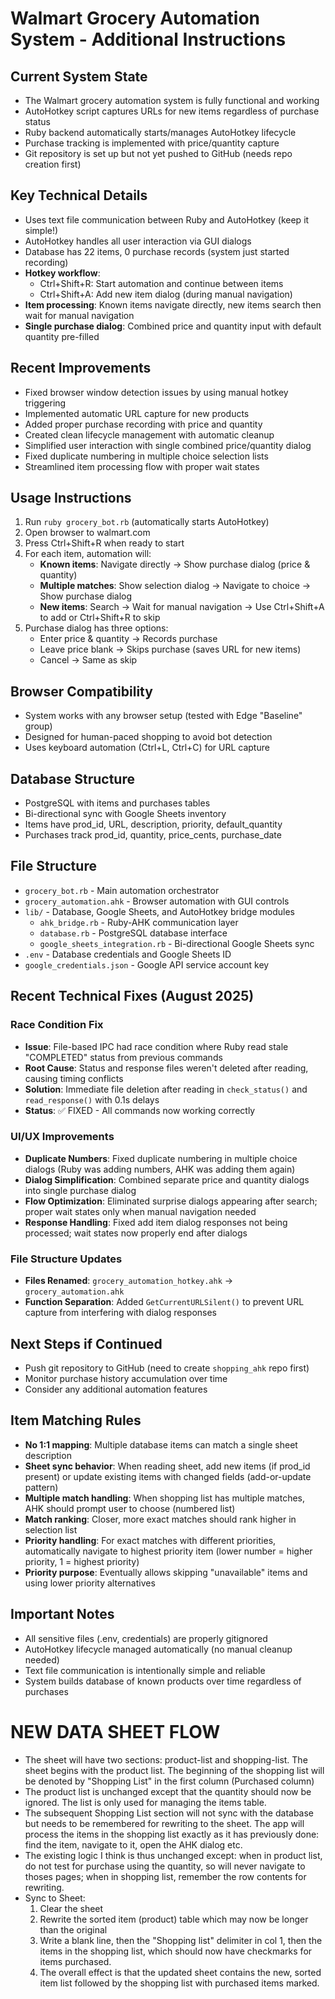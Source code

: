# Walmart Grocery Automation System - Additional Instructions

## Current System State
- The Walmart grocery automation system is fully functional and working
- AutoHotkey script captures URLs for new items regardless of purchase status
- Ruby backend automatically starts/manages AutoHotkey lifecycle 
- Purchase tracking is implemented with price/quantity capture
- Git repository is set up but not yet pushed to GitHub (needs repo creation first)

## Key Technical Details
- Uses text file communication between Ruby and AutoHotkey (keep it simple!)
- AutoHotkey handles all user interaction via GUI dialogs
- Database has 22 items, 0 purchase records (system just started recording)
- **Hotkey workflow**: 
  - Ctrl+Shift+R: Start automation and continue between items
  - Ctrl+Shift+A: Add new item dialog (during manual navigation)
- **Item processing**: Known items navigate directly, new items search then wait for manual navigation
- **Single purchase dialog**: Combined price and quantity input with default quantity pre-filled

## Recent Improvements
- Fixed browser window detection issues by using manual hotkey triggering
- Implemented automatic URL capture for new products
- Added proper purchase recording with price and quantity
- Created clean lifecycle management with automatic cleanup
- Simplified user interaction with single combined price/quantity dialog
- Fixed duplicate numbering in multiple choice selection lists
- Streamlined item processing flow with proper wait states

## Usage Instructions
1. Run `ruby grocery_bot.rb` (automatically starts AutoHotkey)
2. Open browser to walmart.com
3. Press Ctrl+Shift+R when ready to start
4. For each item, automation will:
   - **Known items**: Navigate directly → Show purchase dialog (price & quantity)
   - **Multiple matches**: Show selection dialog → Navigate to choice → Show purchase dialog
   - **New items**: Search → Wait for manual navigation → Use Ctrl+Shift+A to add or Ctrl+Shift+R to skip
5. Purchase dialog has three options:
   - Enter price & quantity → Records purchase
   - Leave price blank → Skips purchase (saves URL for new items)
   - Cancel → Same as skip

## Browser Compatibility
- System works with any browser setup (tested with Edge "Baseline" group)
- Designed for human-paced shopping to avoid bot detection
- Uses keyboard automation (Ctrl+L, Ctrl+C) for URL capture

## Database Structure
- PostgreSQL with items and purchases tables
- Bi-directional sync with Google Sheets inventory
- Items have prod_id, URL, description, priority, default_quantity
- Purchases track prod_id, quantity, price_cents, purchase_date

## File Structure
- `grocery_bot.rb` - Main automation orchestrator
- `grocery_automation.ahk` - Browser automation with GUI controls  
- `lib/` - Database, Google Sheets, and AutoHotkey bridge modules
  - `ahk_bridge.rb` - Ruby-AHK communication layer
  - `database.rb` - PostgreSQL database interface
  - `google_sheets_integration.rb` - Bi-directional Google Sheets sync
- `.env` - Database credentials and Google Sheets ID
- `google_credentials.json` - Google API service account key

## Recent Technical Fixes (August 2025)

### Race Condition Fix
- **Issue**: File-based IPC had race condition where Ruby read stale "COMPLETED" status from previous commands
- **Root Cause**: Status and response files weren't deleted after reading, causing timing conflicts
- **Solution**: Immediate file deletion after reading in `check_status()` and `read_response()` with 0.1s delays
- **Status**: ✅ FIXED - All commands now working correctly

### UI/UX Improvements  
- **Duplicate Numbers**: Fixed duplicate numbering in multiple choice dialogs (Ruby was adding numbers, AHK was adding them again)
- **Dialog Simplification**: Combined separate price and quantity dialogs into single purchase dialog
- **Flow Optimization**: Eliminated surprise dialogs appearing after search; proper wait states only when manual navigation needed
- **Response Handling**: Fixed add item dialog responses not being processed; wait states now properly end after dialogs

### File Structure Updates
- **Files Renamed**: `grocery_automation_hotkey.ahk` → `grocery_automation.ahk` 
- **Function Separation**: Added `GetCurrentURLSilent()` to prevent URL capture from interfering with dialog responses

## Next Steps if Continued
- Push git repository to GitHub (need to create `shopping_ahk` repo first)
- Monitor purchase history accumulation over time
- Consider any additional automation features

## Item Matching Rules
- **No 1:1 mapping**: Multiple database items can match a single sheet description
- **Sheet sync behavior**: When reading sheet, add new items (if prod_id present) or update existing items with changed fields (add-or-update pattern)
- **Multiple match handling**: When shopping list has multiple matches, AHK should prompt user to choose (numbered list)
- **Match ranking**: Closer, more exact matches should rank higher in selection list
- **Priority handling**: For exact matches with different priorities, automatically navigate to highest priority item (lower number = higher priority, 1 = highest priority)
- **Priority purpose**: Eventually allows skipping "unavailable" items and using lower priority alternatives

## Important Notes
- All sensitive files (.env, credentials) are properly gitignored
- AutoHotkey lifecycle managed automatically (no manual cleanup needed)
- Text file communication is intentionally simple and reliable
- System builds database of known products over time regardless of purchases

# NEW DATA SHEET FLOW
- The sheet will have two sections: product-list and shopping-list. The sheet begins with the product list.  The beginning of the shopping list will be denoted by "Shopping List" in the first column (Purchased column)
- The product list is unchanged except that the quantity should now be ignored. The list is only used for managing the items table.
- The subsequent Shopping List section will not sync with the database but needs to be remembered for rewriting to the sheet. The app will process the items in the shopping list exactly as it has previously done: find the item, navigate to it, open the AHK dialog etc.
- The existing logic I think is thus unchanged except: when in product list, do not test for purchase using the quantity, so will never navigate to thoses pages; when in shopping list, remember the row contents for rewriting. 
- Sync to Sheet:
  1. Clear the sheet
  2. Rewrite the sorted item (product) table which may now be longer than the original
  3. Write a blank line, then the "Shopping list" delimiter in col 1, then the items in the shopping list, which should now have checkmarks for items purchased.
  4. The overall effect is that the updated sheet contains the new, sorted item list followed by the shopping list with purchased items marked.